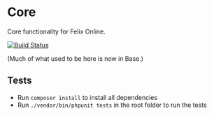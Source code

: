 # Core

Core functionality for Felix Online.

[![Build Status](https://travis-ci.org/FelixOnline/Core.png)](https://travis-ci.org/FelixOnline/Core)

(Much of what used to be here is now in Base.)

## Tests

* Run `composer install` to install all dependencies
* Run `./vendor/bin/phpunit tests` in the root folder to run the tests
